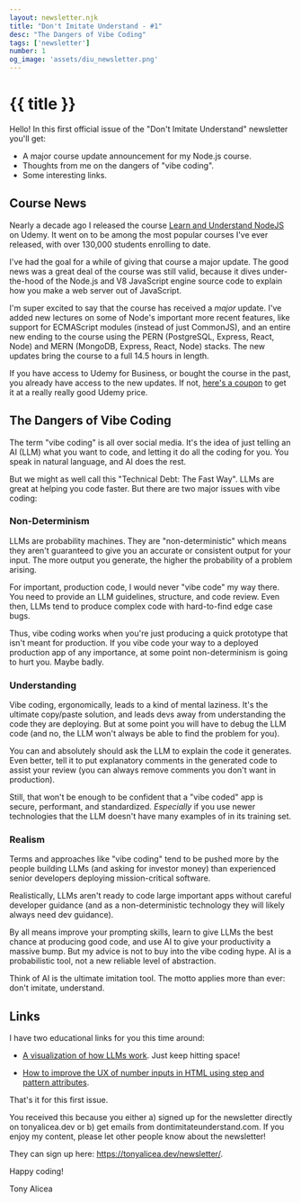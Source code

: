 ```yaml
---
layout: newsletter.njk
title: "Don't Imitate Understand - #1"
desc: "The Dangers of Vibe Coding"
tags: ['newsletter']
number: 1
og_image: 'assets/diu_newsletter.png'
---
```

# {{ title }}

Hello! In this first official issue of the "Don't Imitate Understand" newsletter you'll get:

- A major course update announcement for my Node.js course.
- Thoughts from me on the dangers of "vibe coding".
- Some interesting links.

## Course News
Nearly a decade ago I released the course <a href="https://www.udemy.com/course/understand-nodejs/?couponCode=F79F6A4FE72166636880">Learn and Understand NodeJS</a> on Udemy. It went on to be among the most popular courses I've ever released, with over 130,000 students enrolling to date.

I've had the goal for a while of giving that course a major update. The good news was a great deal of the course was still valid, because it dives under-the-hood of the Node.js and V8 JavaScript engine source code to explain how you make a web server out of JavaScript.

I'm super excited to say that the course has received a *major* update. I've added new lectures on some of Node's important more recent features, like support for ECMAScript modules (instead of just CommonJS), and an entire new ending to the course using the PERN (PostgreSQL, Express, React, Node) and MERN (MongoDB, Express, React, Node) stacks. The new updates bring the course to a full 14.5 hours in length.

If you have access to Udemy for Business, or bought the course in the past, you already have access to the new updates. If not, <a href="https://www.udemy.com/course/understand-nodejs/?couponCode=F79F6A4FE72166636880">here's a coupon</a> to get it at a really really good Udemy price.

## The Dangers of Vibe Coding
The term "vibe coding" is all over social media. It's the idea of just telling an AI (LLM) what you want to code, and letting it do all the coding for you. You speak in natural language, and AI does the rest.

But we might as well call this "Technical Debt: The Fast Way". LLMs are great at helping you code faster. But there are two major issues with vibe coding:

### Non-Determinism
LLMs are probability machines. They are "non-deterministic" which means they aren't guaranteed to give you an accurate or consistent output for your input. The more output you generate, the higher the probability of a problem arising.

For important, production code, I would never "vibe code" my way there. You need to provide an LLM guidelines, structure, and code review. Even then, LLMs tend to produce complex code with hard-to-find edge case bugs.

Thus, vibe coding works when you're just producing a quick prototype that isn't meant for production. If you vibe code your way to a deployed production app of any importance, at some point non-determinism is going to hurt you. Maybe badly.

### Understanding
Vibe coding, ergonomically, leads to a kind of mental laziness. It's the ultimate copy/paste solution, and leads devs away from understanding the code they are deploying. But at some point you will have to debug the LLM code (and no, the LLM won't always be able to find the problem for you).

You can and absolutely should ask the LLM to explain the code it generates. Even better, tell it to put explanatory comments in the generated code to assist your review (you can always remove comments you don't want in production).

Still, that won't be enough to be confident that a "vibe coded" app is secure, performant, and standardized. *Especially* if you use newer technologies that the LLM doesn't have many examples of in its training set.

### Realism
Terms and approaches like "vibe coding" tend to be pushed more by the people building LLMs (and asking for investor money) than experienced senior developers deploying mission-critical software.

Realistically, LLMs aren't ready to code large important apps without careful developer guidance (and as a non-deterministic technology they will likely always need dev guidance).

By all means improve your prompting skills, learn to give LLMs the best chance at producing good code, and use AI to give your productivity a massive bump. But my advice is not to buy into the vibe coding hype. AI is a probabilistic  tool, not a new reliable level of abstraction.

Think of AI is the ultimate imitation tool. The motto applies more than ever: don't imitate, understand.

## Links
I have two educational links for you this time around:

- <a href="https://bbycroft.net/llm">A visualization of how LLMs work</a>. Just keep hitting space!

- <a href="https://piccalil.li/blog/using-the-step-and-pattern-attributes-to-make-number-inputs-more-useful/">How to improve the UX of number inputs in HTML using step and pattern attributes</a>.

That's it for this first issue. 

You received this because you either a) signed up for the newsletter directly on tonyalicea.dev or b) get emails from dontimitateunderstand.com. If you enjoy my content, please let other people know about the newsletter! 

They can sign up here: <a href="https://tonyalicea.dev/newsletter/">https://tonyalicea.dev/newsletter/</a>.

Happy coding!

Tony Alicea